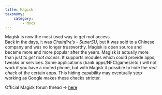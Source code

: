 ```yaml
---
title: Magisk
taxonomy:
    category:
        - docs
---
```


Magisk is now the most used way to get root access. <br>
Back in the days, it was _Chainfire's - SuperSU_, but it was sold to a Chinese company and was no longer trustworthy.
Magisk is open source and became more and more popular after the years. Magisk is actually more than just _to get root access_. It supports modules which could provide apps, tweaks or services. Some applications (bank apps/NFC/games/etc.) will not work if you have a rooted phone, but with Magisk it possible to hide the _root check_ of the certain apps. This hiding capability may eventually stop working as Google makes these checks stricter. 

Official Magisk forum thread -> [here](https://forum.xda-developers.com/apps/magisk/official-magisk-v7-universal-systemless-t3473445)
